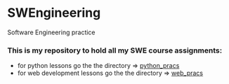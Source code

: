 # SWEngineering
Software Engineering practice

### This is my repository to hold all my SWE course assignments:
- for python lessons go the the directory => [python_pracs](https://github.com/Machuge27/SWEngineering/tree/main/python_pracs)
- for web development lessons go the the directory => [web_pracs](https://github.com/Machuge27/SWEngineering/tree/main/web_pracs)